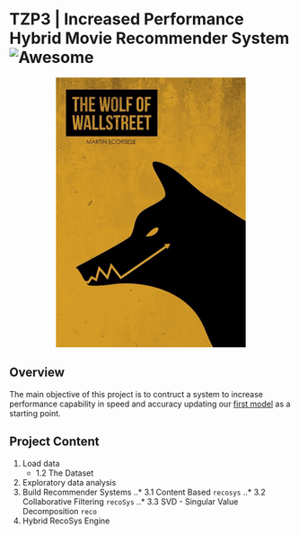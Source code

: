 # TZP3 | Increased Performance Hybrid Movie Recommender System ![Awesome](https://awesome.re/badge.svg)


<p align="center"> 
<img src="img/tzp3_img.gif">
</p>

## Overview 

The main objective of this project is to contruct a system to increase performance capability in speed and accuracy updating our [first model](https://columbia.bootcampcontent.com/Zee/movies_rec_project_3) as a starting point.

## Project Content
1. Load data
   - 1.2 The Dataset 
2. Exploratory data analysis
3. Build Recommender Systems
..* 3.1 Content Based `recosys` 
..* 3.2 Collaborative Filtering `recoSys`
..* 3.3 SVD - Singular Value Decomposition `reco`
4. Hybrid RecoSys Engine 

